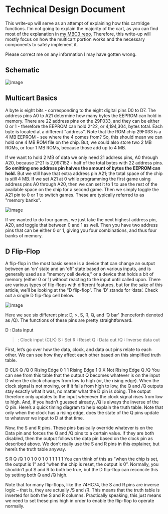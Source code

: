 # Technical Design Document

This write-up will serve as an attempt of explaining how this cartridge functions. I'm not going to explain the majority of the cart, as you can find most of the explanation in <a href="https://github.com/MouseBiteLabs/Game-Boy-MBC3-Cartridge/tree/main/Technical">my MBC3 repo.</a> Therefore, this write-up will mostly focus on how the multicart portion works and the necessary components to safely implement it.

Please correct me on any information I may have gotten wrong.

## Schematic

![image](https://github.com/MouseBiteLabs/Game-Boy-MBC3-Multicart/assets/97127539/d0b08991-53ee-4bca-b7ae-edaa103427b0)

## Multicart Basics

A byte is eight bits - corresponding to the eight digital pins D0 to D7. The address pins A0 to A21 determine how many bytes the EEPROM can hold in memory. There are 22 address pins on the 29F033, and they can be either 0 or 1 - therefore the EEPROM can hold 2^22, or 4,194,304, bytes total. Each byte is located at a different "address". Note that the ROM chip 29F033 is a 4 MB EEPROM - see where the 4 comes from? So, this should mean we can hold one 4 MB ROM file on the chip. But, we could also store two 2 MB ROMs, or four 1 MB ROMs, because those add up to 4 MB.

If we want to hold 2 MB of data we only need 21 address pins, A0 through A20, because 2^21 is 2,097,152 - half of the total bytes with 22 address pins. **So omitting one address pin halves the amount of bytes the EEPROM can hold.** But we still have that extra address pin A21; the total space of the chip is *still* 4 MB. If we set A21 at 0 while programming the first game using address pins A0 through A20, then we can set it to 1 to use the rest of the available space on the chip for a second game. Then we simply toggle the A21 pin to 0 or 1 to switch games. These are typically referred to as "memory banks".

![image](https://github.com/MouseBiteLabs/Game-Boy-MBC3-Multicart/assets/97127539/a069322a-3be1-4b8f-8a22-4e24da3ded10)

If we wanted to do four games, we just take the next highest address pin, A20, and toggle that between 0 and 1 as well. Then you have two address pins that can be either 0 or 1, giving you four combinations, and thus four banks of memory.

## D Flip-Flop

A flip-flop in the most basic sense is a device that can change an output between an ‘on’ state and an ‘off’ state based on various inputs, and is generally used as a “memory cell device,” or a device that holds a bit of memory (either 0 or 1) without reacting to the input until called upon. There are various types of flip-flops with different features, but for the sake of this article, we’ll be looking at the “D flip-flop”. The ‘D’ stands for ‘data’. Check out a single D flip-flop cell below.

![image](https://github.com/MouseBiteLabs/Game-Boy-MBC3-Multicart/assets/97127539/2fedd60e-c378-4073-88bf-37eefe695a89)

Here we see six different pins: D, >, S, R, Q, and ‘Q bar’ (henceforth denoted as /Q). The functions of these pins are pretty straightforward.

D : Data input
> : Clock input (CLK)
S : Set
R : Reset
Q : Data out
/Q : Inverse data out

First, let’s go over how the data, clock, and data out pins relate to each other. We can see how they affect each other based on this simplified truth table.

D	CLK	Q	/Q
0	Rising Edge	0	1
1	Rising Edge	1	0
X	Not Rising Edge	Q	/Q
You can see from this table that the output Q becomes whatever is on the input D when the clock changes from low to high (or, the rising edge). When the clock signal is not moving, or if it falls from high to low, the Q and /Q outputs stay exactly what it was, no matter what the D pin is doing. The output therefore only updates to the input whenever the clock signal rises from low to high. And, if you hadn’t guessed already, /Q is always the inverse of the Q pin. Here’s a quick timing diagram to help explain the truth table. Note that only when the clock has a rising edge, does the state of the Q pins update to whatever we input to D at that time.


Now, the S and R pins. These pins basically override whatever is on the Data pin and forces the Q and /Q pins to a certain value. If they are both disabled, then the output follows the data pin based on the clock pin as described above. We don’t really use the S and R pins in this explainer, but here’s the truth table anyway.

S	R	Q	/Q
1	0	1	0
0	1	0	1
1	1	1	1
You can think of this as “when the chip is set, the output is 1” and “when the chip is reset, the output is 0”. Normally, you shouldn’t put S and R to both be true, but the D flip-flop can reconcile this by setting both Q and /Q high.

Note that for many flip-flops, like the 74HC74, the S and R pins are inverse logic – that is, they are actually /S and /R. This means that the truth table is inverted for both the S and R columns. Practically speaking, this just means we need to set these pins high in order to enable the flip-flop to operate normally.
